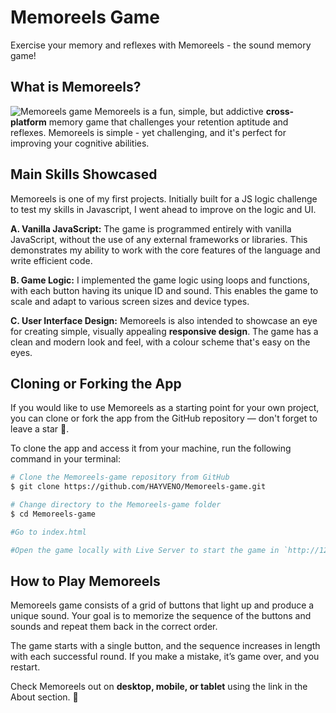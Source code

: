 # Memoreels Game

Exercise your memory and reflexes with Memoreels - the sound memory game!

## What is Memoreels?

![Memoreels game](https://res.cloudinary.com/detye5zx5/image/upload/v1681512254/Screenshot_2023-04-14_at_23.44.03_emqq3r.png)
Memoreels is a fun, simple, but addictive **cross-platform** memory game that challenges your retention aptitude and reflexes. Memoreels is simple - yet challenging, and it's perfect for improving your cognitive abilities.

## Main Skills Showcased

Memoreels is one of my first projects. Initially built for a JS logic challenge to test my skills in Javascript, I went ahead to improve on the logic and UI.

**A. Vanilla JavaScript:** The game is programmed entirely with vanilla JavaScript, without the use of any external frameworks or libraries. This demonstrates my ability to work with the core features of the language and write efficient code.

**B. Game Logic:** I implemented the game logic using loops and functions, with each button having its unique ID and sound. This enables the game to scale and adapt to various screen sizes and device types.

**C. User Interface Design:** Memoreels is also intended to showcase an eye for creating simple, visually appealing **responsive design**. The game has a clean and modern look and feel, with a colour scheme that's easy on the eyes.

## Cloning or Forking the App

If you would like to use Memoreels as a starting point for your own project, you can clone or fork the app from the GitHub repository — don't forget to leave a star 🌟.

To clone the app and access it from your machine, run the following command in your terminal:

```bash
# Clone the Memoreels-game repository from GitHub
$ git clone https://github.com/HAYVENO/Memoreels-game.git

# Change directory to the Memoreels-game folder
$ cd Memoreels-game

#Go to index.html

#Open the game locally with Live Server to start the game in `http://127.0.0.1:5500/` or any other specified port.
```

## How to Play Memoreels

Memoreels game consists of a grid of buttons that light up and produce a unique sound. Your goal is to memorize the sequence of the buttons and sounds and repeat them back in the correct order.

The game starts with a single button, and the sequence increases in length with each successful round. If you make a mistake, it’s game over, and you restart.

Check Memoreels out on **desktop, mobile, or tablet** using the link in the About section. 🌟

